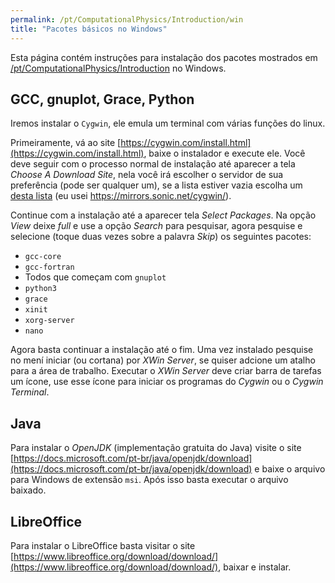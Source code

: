 ```yaml
---
permalink: /pt/ComputationalPhysics/Introduction/win
title: "Pacotes básicos no Windows"
---
```


Esta página contém instruções para instalação dos pacotes mostrados
em [/pt/ComputationalPhysics/Introduction](/pt/ComputationalPhysics/Introduction)
no Windows.

## GCC, gnuplot, Grace, Python

Iremos instalar o `Cygwin`, ele emula um terminal com várias funções do linux.

Primeiramente, vá ao site [https://cygwin.com/install.html](https://cygwin.com/install.html),
baixe o instalador e execute ele. Você deve seguir com o processo normal de instalação
até aparecer a tela *Choose A Download Site*, nela você irá escolher o servidor de sua preferência
(pode ser qualquer um), se a lista estiver vazia escolha um [desta lista](https://cygwin.com/mirrors.html)
(eu usei https://mirrors.sonic.net/cygwin/).

Continue com a instalação até a aparecer tela
*Select Packages*. Na opção *View* deixe *full* e use a opção *Search* para pesquisar, agora
pesquise e selecione (toque duas vezes sobre a palavra *Skip*) os seguintes pacotes:
* `gcc-core`
* `gcc-fortran`
* Todos que começam com `gnuplot`
* `python3`
* `grace`
* `xinit`
* `xorg-server`
* `nano`

Agora basta continuar a instalação até o fim. Uma vez instalado pesquise
no mení iniciar (ou cortana) por *XWin Server*, se quiser adcione um atalho para a área
de trabalho. Executar o *XWin Server* deve criar barra de tarefas um ícone,
use esse ícone para iniciar os programas do *Cygwin* ou o *Cygwin Terminal*.

## Java

Para instalar o *OpenJDK* (implementação gratuita do Java) visite o site
[https://docs.microsoft.com/pt-br/java/openjdk/download](https://docs.microsoft.com/pt-br/java/openjdk/download)
e baixe o arquivo para Windows de extensão `msi`. Após isso basta executar o arquivo baixado.

## LibreOffice

Para instalar o LibreOffice basta visitar o site
[https://www.libreoffice.org/download/download/](https://www.libreoffice.org/download/download/),
baixar e instalar.
